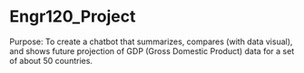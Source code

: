 # Engr120_Project
Purpose: To create a chatbot that summarizes, compares (with data visual), and shows future projection of GDP (Gross Domestic Product) data for a set of about 50 countries.
